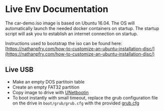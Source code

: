 # Live Env Documentation

The car-demo.iso image is based on Ubuntu 16.04. The OS will automatically launch the needed docker containers on startup. The startup script will ask you to establish an internet connection on startup.

Instructions used to bootstrap the iso can be found here:
[https://nathanpfry.com/how-to-customize-an-ubuntu-installation-disc/](https://nathanpfry.com/how-to-customize-an-ubuntu-installation-disc/)

## Live USB
* Make an empty DOS partitoin table
* Create an empty FAT32 partition
* Copy image to drive with [UNetbootin](https://unetbootin.github.io/)
* To boot instantly with small timeout, replace the grub configuration file on the drive in `boot/grub/grub.cfg` with the provided [grub.cfg](https://github.com/EGabb/Car-Trading-Blockchain/blob/live-iso/live-usb/grub.cfg)
